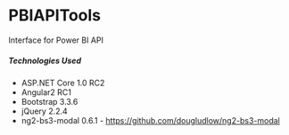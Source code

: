 # PBIAPITools

Interface for Power BI API

##### Technologies Used
* ASP.NET Core 1.0 RC2
* Angular2 RC1
* Bootstrap 3.3.6
* jQuery 2.2.4
* ng2-bs3-modal 0.6.1 - https://github.com/dougludlow/ng2-bs3-modal
